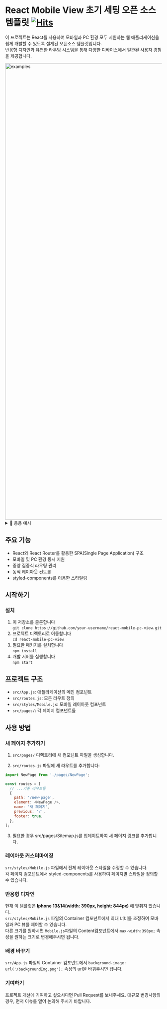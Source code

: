 # React Mobile View 초기 세팅 오픈 소스 템플릿 [![Hits](https://hits.seeyoufarm.com/api/count/incr/badge.svg?url=https%3A%2F%2Fgithub.com%2Fwiseah%2FReact-Mobile-View_Initial-Setting&count_bg=%23E6E6FA&title_bg=%23540090&icon=sourcegraph.svg&icon_color=%23E7E7E7&title=hits&edge_flat=false)](https://hits.seeyoufarm.com)


이 프로젝트는 React를 사용하여 모바일과 PC 환경 모두 지원하는 웹 애플리케이션을 쉽게 개발할 수 있도록 설계된 오픈소스 템플릿입니다. <br/>
반응형 디자인과 유연한 라우팅 시스템을 통해 다양한 디바이스에서 일관된 사용자 경험을 제공합니다.<br/>

<img width="1470" alt="examples" src="https://github.com/user-attachments/assets/b24364ea-6d3f-468a-8281-95b1256c90b7">
<details><summary>📸 응용 예시</summary><img width="1470" alt="image" src="https://github.com/user-attachments/assets/7ff6b655-c925-4a2b-905e-edefc74154d4"></details>

## 주요 기능

- React와 React Router를 활용한 SPA(Single Page Application) 구조
- 모바일 및 PC 환경 동시 지원
- 중앙 집중식 라우팅 관리
- 동적 레이아웃 컨트롤
- styled-components를 이용한 스타일링

## 시작하기

### 설치

1. 이 저장소를 클론합니다 <br/>
`git clone https://github.com/your-username/react-mobile-pc-view.git`
2. 프로젝트 디렉토리로 이동합니다 <br/>
`cd react-mobile-pc-view`
3. 필요한 패키지를 설치합니다 <br/>
`npm install`
4. 개발 서버를 실행합니다 <br/>
`npm start`

## 프로젝트 구조

- `src/App.js`: 애플리케이션의 메인 컴포넌트
- `src/routes.js`: 모든 라우트 정의
- `src/styles/Mobile.js`: 모바일 레이아웃 컴포넌트
- `src/pages/`: 각 페이지 컴포넌트들

## 사용 방법

### 새 페이지 추가하기

1. `src/pages/` 디렉토리에 새 컴포넌트 파일을 생성합니다.

2. `src/routes.js` 파일에 새 라우트를 추가합니다:

```javascript
import NewPage from './pages/NewPage';

const routes = [
  // ...기존 라우트들
  {
    path: '/new-page',
    element: <NewPage />,
    name: '새 페이지',
    previous: '/',
    footer: true,
  },
];
```

3. 필요한 경우 src/pages/Sitemap.js를 업데이트하여 새 페이지 링크를 추가합니다.

### 레이아웃 커스터마이징

`src/styles/Mobile.js` 파일에서 전체 레이아웃 스타일을 수정할 수 있습니다. <br/>
각 페이지 컴포넌트에서 styled-components를 사용하여 페이지별 스타일을 정의할 수 있습니다.

### 반응형 디자인

현재 이 템플릿은 **Iphone 13&14(width: 390px, height: 844px)** 에 맞춰져 있습니다. <br/>
`src/styles/Mobile.js` 파일의 Container 컴포넌트에서 최대 너비를 조정하여 모바일과 PC 뷰를 제어할 수 있습니다. <br/>
다른 크기를 원하시면 `Mobile.js`파일의 Content컴포넌트에서 `max-width:390px;` 속성을 원하는 크기로 변경해주시면 됩니다.

### 배경 바꾸기

`src/App.js` 파일의 Container 컴포넌트에서 `background-image: url('/backgroundImg.png');` 속성의 url을 바꿔주시면 됩니다.

### 기여하기
프로젝트 개선에 기여하고 싶으시다면 Pull Request를 보내주세요. 대규모 변경사항의 경우, 먼저 이슈를 열어 논의해 주시기 바랍니다.
